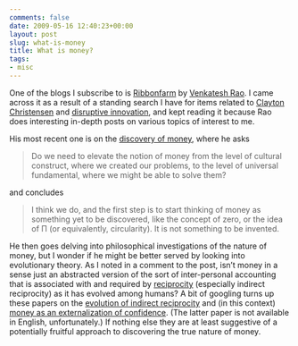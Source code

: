 ```yaml
---
comments: false
date: 2009-05-16 12:40:23+00:00
layout: post
slug: what-is-money
title: What is money?
tags:
- misc
---
```


One of the blogs I subscribe to is [Ribbonfarm](http://www.ribbonfarm.com/) by [Venkatesh Rao](http://www.linkedin.com/in/vgrao). I came across it as a result of a standing search I have for items related to [Clayton Christensen](http://claytonchristensen.com/) and [disruptive innovation](http://en.wikipedia.org/wiki/Disruptive_technology), and kept reading it because Rao does interesting in-depth posts on various topics of interest to me.

His most recent one is on the [discovery of money](http://www.ribbonfarm.com/2009/05/15/the-discovery-of-money/), where he asks


<blockquote>Do we need to elevate the notion of money from the level of cultural construct, where we created our problems, to the level of universal fundamental, where we might be able to solve them?</blockquote>


and concludes


<blockquote>I think we do, and the first step is to start thinking of money as something yet to be discovered, like the concept of zero, or the idea of Π (or equivalently, circularity). It is not something to be invented.</blockquote>



He then goes delving into philosophical investigations of the nature of money, but I wonder if he might be better served by looking into evolutionary theory. As I noted in a comment to the post, isn’t money in a sense just an abstracted version of the sort of inter-personal accounting that is associated with and required by [reciprocity](http://en.wikipedia.org/wiki/Reciprocity_(evolution)) (especially indirect reciprocity) as it has evolved among humans? A bit of googling turns up these papers on the [evolution of indirect reciprocity](http://www.ped.fas.harvard.edu/people/faculty/publications_nowak/nature05c.pdf) and (in this context) [money as an externalization of confidence](http://www2.alife.cs.is.nagoya-u.ac.jp/~ari/stuff/papers/tinou-money.pdf). (The latter paper is not available in English, unfortunately.) If nothing else they are at least suggestive of a potentially fruitful approach to discovering the true nature of money.
